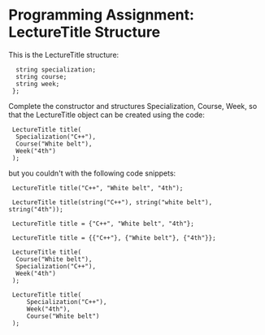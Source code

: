 # Programming Assignment: LectureTitle Structure

This is the LectureTitle structure:  

      string specialization;
      string course;
      string week;
     };

Complete the constructor and structures Specialization, Course, Week,
    so that the LectureTitle object can be created using the code:

     LectureTitle title(
      Specialization("C++"),
      Course("White belt"),
      Week("4th")
     );

but you couldn't with the following code snippets:

     LectureTitle title("C++", "White belt", "4th");
    
     LectureTitle title(string("C++"), string("white belt"), string("4th"));
    
     LectureTitle title = {"C++", "White belt", "4th"};
    
     LectureTitle title = {{"C++"}, {"White belt"}, {"4th"}};
    
     LectureTitle title(
      Course("White belt"),
      Specialization("C++"),
      Week("4th")
     );
    
     LectureTitle title(
         Specialization("C++"),
         Week("4th"),
         Course("White belt")
     );
